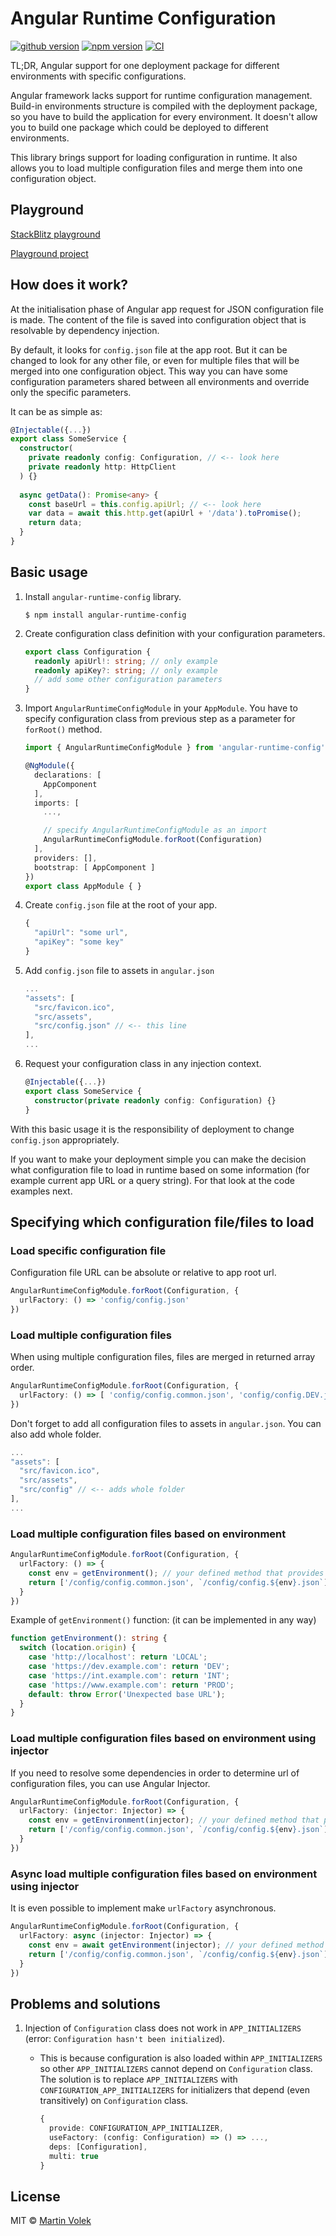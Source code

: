 # Angular Runtime Configuration

[![github version](https://img.shields.io/github/package-json/v/vdolek/angular-runtime-config/master?label=github)](https://github.com/vdolek/angular-runtime-config)
[![npm version](https://img.shields.io/npm/v/angular-runtime-config)](https://www.npmjs.com/package/angular-runtime-config)
[![CI](https://github.com/vdolek/angular-runtime-config/actions/workflows/ci.yml/badge.svg)](https://github.com/vdolek/angular-runtime-config/actions/workflows/ci.yml)

TL;DR, Angular support for one deployment package for different environments with specific configurations.

Angular framework lacks support for runtime configuration management. Build-in environments structure is compiled
with the deployment package, so you have to build the application for every environment. It doesn't allow you
to build one package which could be deployed to different environments.

This library brings support for loading configuration in runtime. It also allows you to
load multiple configuration files and merge them into one configuration object.

## Playground

[StackBlitz playground](https://stackblitz.com/edit/angular-runtime-config-playground)

[Playground project](https://github.com/vdolek/angular-runtime-config/tree/master/playground)

## How does it work?

At the initialisation phase of Angular app request for JSON configuration file is made. The content of the file
is saved into configuration object that is resolvable by dependency injection.

By default, it looks for `config.json` file at the app root. But it can be changed to look for any other file,
or even for multiple files that will be merged into one configuration object. This way you can have some configuration
parameters shared between all environments and override only the specific parameters.

It can be as simple as:

```typescript
@Injectable({...})
export class SomeService {
  constructor(
    private readonly config: Configuration, // <-- look here
    private readonly http: HttpClient
  ) {}
  
  async getData(): Promise<any> {
    const baseUrl = this.config.apiUrl; // <-- look here
    var data = await this.http.get(apiUrl + '/data').toPromise();
    return data;
  }
}
```

## Basic usage

1. Install `angular-runtime-config` library.
   ```shell
   $ npm install angular-runtime-config
   ```

1. Create configuration class definition with your configuration parameters.
   
    ```typescript
    export class Configuration {
      readonly apiUrl!: string; // only example
      readonly apiKey?: string; // only example
      // add some other configuration parameters
    }
    ```

1. Import `AngularRuntimeConfigModule` in your `AppModule`. You have to specify configuration class from previous step 
   as a parameter for `forRoot()` method. 

    ```typescript
    import { AngularRuntimeConfigModule } from 'angular-runtime-config';
    
    @NgModule({
      declarations: [
        AppComponent
      ],
      imports: [
        ...,
    
        // specify AngularRuntimeConfigModule as an import
        AngularRuntimeConfigModule.forRoot(Configuration)
      ],
      providers: [],
      bootstrap: [ AppComponent ]
    })
    export class AppModule { }
    ```

1. Create `config.json` file at the root of your app.

   ```javascript
   {
     "apiUrl": "some url",
     "apiKey": "some key"
   }
   ```
   
1. Add `config.json` file to assets in `angular.json`

   ```javascript
   ...
   "assets": [
     "src/favicon.ico",
     "src/assets",
     "src/config.json" // <-- this line
   ],
   ...
   ```

1. Request your configuration class in any injection context.

   ```typescript
   @Injectable({...})
   export class SomeService {
     constructor(private readonly config: Configuration) {}
   }
   ```
   
With this basic usage it is the responsibility of deployment to change `config.json` appropriately.

If you want to make your deployment simple you can make the decision what configuration file to
load in runtime based on some information (for example current app URL or a query string).
For that look at the code examples next.

## Specifying which configuration file/files to load

### Load specific configuration file

Configuration file URL can be absolute or relative to app root url.

```typescript
AngularRuntimeConfigModule.forRoot(Configuration, {
  urlFactory: () => 'config/config.json'
})
```

### Load multiple configuration files

When using multiple configuration files, files are merged in returned array order.

```typescript
AngularRuntimeConfigModule.forRoot(Configuration, {
  urlFactory: () => [ 'config/config.common.json', 'config/config.DEV.json' ]
})
```

Don't forget to add all configuration files to assets in `angular.json`. You can also add whole folder.

```javascript
...
"assets": [
  "src/favicon.ico",
  "src/assets",
  "src/config" // <-- adds whole folder
],
...
```

### Load multiple configuration files based on environment

```typescript
AngularRuntimeConfigModule.forRoot(Configuration, {
  urlFactory: () => {
    const env = getEnvironment(); // your defined method that provides current environment name
    return ['/config/config.common.json', `/config/config.${env}.json`]
  }
})
```

Example of `getEnvironment()` function: (it can be implemented in any way)

```typescript
function getEnvironment(): string {
  switch (location.origin) {
    case 'http://localhost': return 'LOCAL';
    case 'https://dev.example.com': return 'DEV';
    case 'https://int.example.com': return 'INT';
    case 'https://www.example.com': return 'PROD';
    default: throw Error('Unexpected base URL');
  }
}
```

### Load multiple configuration files based on environment using injector

If you need to resolve some dependencies in order to determine url of configuration files, you can use Angular Injector.

```typescript
AngularRuntimeConfigModule.forRoot(Configuration, {
  urlFactory: (injector: Injector) => {
    const env = getEnvironment(injector); // your defined method that provides current environment name
    return ['/config/config.common.json', `/config/config.${env}.json`]
  }
})
```

### Async load multiple configuration files based on environment using injector

It is even possible to implement make `urlFactory` asynchronous.

```typescript
AngularRuntimeConfigModule.forRoot(Configuration, {
  urlFactory: async (injector: Injector) => {
    const env = await getEnvironment(injector); // your defined method that provides current environment name
    return ['/config/config.common.json', `/config/config.${env}.json`]
  }
})
```

## Problems and solutions

1. Injection of `Configuration` class does not work in `APP_INITIALIZERS` (error: `Configuration hasn't been initialized`).
   - This is because configuration is also loaded within `APP_INITIALIZERS` so other `APP_INITIALIZERS` cannot
     depend on `Configuration` class. The solution is to replace `APP_INITIALIZERS` with `CONFIGURATION_APP_INITIALIZERS`
     for initializers that depend (even transitively) on `Configuration` class.
     
     ```typescript
     {
       provide: CONFIGURATION_APP_INITIALIZER,
       useFactory: (config: Configuration) => () => ...,
       deps: [Configuration],
       multi: true
     }
     ```

## License

MIT © [Martin Volek](mailto:martin@vdolek.cz)
